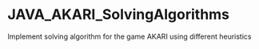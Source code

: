 # JAVA_AKARI_SolvingAlgorithms
Implement solving algorithm for the game AKARI using different heuristics
